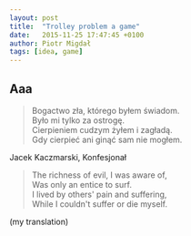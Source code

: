 ```yaml
---
layout: post
title:  "Trolley problem a game"
date:   2015-11-25 17:47:45 +0100
author: Piotr Migdał
tags: [idea, game]
---
```


## Aaa

> Bogactwo zła, którego byłem świadom.  
> Było mi tylko za ostrogę.  
> Cierpieniem cudzym żyłem i zagładą.  
> Gdy cierpieć ani ginąć sam nie mogłem.

Jacek Kaczmarski, Konfesjonał

> The richness of evil, I was aware of,  
> Was only an entice to surf.  
> I lived by others' pain and suffering,  
> While I couldn't suffer or die myself.  

(my translation)
